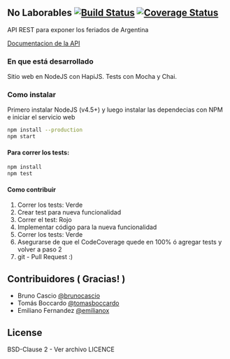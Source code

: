 ## No Laborables [![Build Status](https://secure.travis-ci.org/pjnovas/nolaborables.png?branch=master)](http://travis-ci.org/pjnovas/nolaborables) [![Coverage Status](https://coveralls.io/repos/github/pjnovas/nolaborables/badge.svg?branch=master)](https://coveralls.io/github/pjnovas/nolaborables?branch=master)
API REST para exponer los feriados de Argentina

[Documentacion de la API](https://pjnovas.gitbooks.io/no-laborables/)

### En que está desarrollado
Sitio web en NodeJS con HapiJS. Tests con Mocha y Chai.

### Como instalar
Primero instalar NodeJS (v4.5+) y luego instalar las dependecias con NPM e iniciar el servicio web

```bash
npm install --production
npm start
```

#### Para correr los tests:

```bash
npm install
npm test
```

#### Como contribuir
1. Correr los tests: Verde
2. Crear test para nueva funcionalidad
3. Correr el test: Rojo
4. Implementar código para la nueva funcionalidad
5. Correr los tests: Verde
6. Asegurarse de que el CodeCoverage quede en 100% ó agregar tests y volver a paso 2
6. git - Pull Request :)

## Contribuidores ( Gracias! )
* Bruno Cascio [@brunocascio](https://github.com/brunocascio)
* Tomás Boccardo [@tomasboccardo](https://github.com/tomasboccardo)
* Emiliano Fernandez [@emilianox](https://github.com/emilianox)

## License
BSD-Clause 2 - Ver archivo LICENCE
